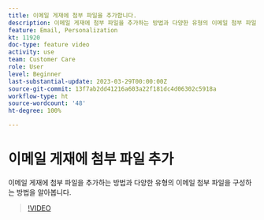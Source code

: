 ```yaml
---
title: 이메일 게재에 첨부 파일을 추가합니다.
description: 이메일 게재에 첨부 파일을 추가하는 방법과 다양한 유형의 이메일 첨부 파일을 구성하는 방법을 알아봅니다.
feature: Email, Personalization
kt: 11920
doc-type: feature video
activity: use
team: Customer Care
role: User
level: Beginner
last-substantial-update: 2023-03-29T00:00:00Z
source-git-commit: 13f7ab2dd41216a603a22f181dc4d06302c5918a
workflow-type: ht
source-wordcount: '48'
ht-degree: 100%

---
```



# 이메일 게재에 첨부 파일 추가

이메일 게재에 첨부 파일을 추가하는 방법과 다양한 유형의 이메일 첨부 파일을 구성하는 방법을 알아봅니다.

>[!VIDEO](https://video.tv.adobe.com/v/3415789?quality=12&learn=on)
